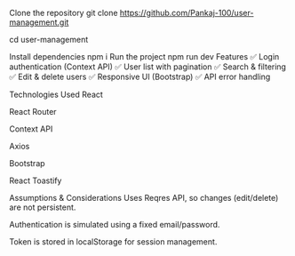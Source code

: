 Clone the repository
git clone https://github.com/Pankaj-100/user-management.git


cd user-management


Install dependencies
npm i
Run the project
npm run dev
Features
✅ Login authentication (Context API)
✅ User list with pagination
✅ Search & filtering
✅ Edit & delete users
✅ Responsive UI (Bootstrap)
✅ API error handling

Technologies Used
React

React Router

Context API

Axios

Bootstrap

React Toastify

Assumptions & Considerations
Uses Reqres API, so changes (edit/delete) are not persistent.

Authentication is simulated using a fixed email/password.

Token is stored in localStorage for session management.

